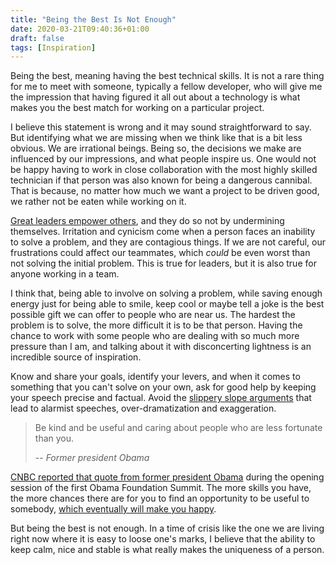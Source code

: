 ```yaml
---
title: "Being the Best Is Not Enough"
date: 2020-03-21T09:40:36+01:00
draft: false
tags: [Inspiration]
---
```

Being the best, meaning having the best technical skills. It is not a rare thing for me to meet with someone, typically a fellow developer, who will give me the impression that having figured it all out about a technology is what makes you the best match for working on a particular project.

I believe this statement is wrong and it may sound straightforward to say. But identifying what we are missing when we think like that is a bit less obvious.
We are irrational beings. Being so, the decisions we make are influenced by our impressions, and what people inspire us. One would not be happy having to work in close collaboration with the most highly skilled technician if that person was also known for being a dangerous cannibal.
That is because, no matter how much we want a project to be driven good, we rather not be eaten while working on it.

[Great leaders empower others](https://medium.com/the-mission/great-leaders-empower-others-choose-to-be-great-a7dce9feeef6), and they do so not by undermining themselves. Irritation and cynicism come when a person faces an inability to solve a problem, and they are contagious things.
If we are not careful, our frustrations could affect our teammates, which _could_ be even worst than not solving the initial problem.
This is true for leaders, but it is also true for anyone working in a team.

I think that, being able to involve on solving a problem, while saving enough energy just for being able to smile, keep cool or maybe tell a joke is the best possible gift we can offer to people who are near us.
The hardest the problem is to solve, the more difficult it is to be that person.
Having the chance to work with some people who are dealing with so much more pressure than I am, and talking about it with disconcerting lightness is an incredible source of inspiration.

Know and share your goals, identify your levers, and when it comes to something that you can't solve on your own, ask for good help by keeping your speech precise and factual. Avoid the [slippery slope arguments](https://en.wikipedia.org/wiki/Slippery_slope) that lead to alarmist speeches, over-dramatization and exaggeration.

> Be kind and be useful and caring about people who are less fortunate than you.
>
> -- _Former president Obama_

[CNBC reported that quote from former president Obama](https://www.cnbc.com/2017/11/04/3-values-barack-obamas-mom-taught-him-that-guided-him-as-president.html) during the opening session of the first Obama Foundation Summit.
The more skills you have, the more chances there are for you to find an opportunity to be useful to somebody, [which eventually will make you happy](https://medium.com/darius-foroux/the-purpose-of-life-is-not-happiness-its-usefulness-65064d0cdd59).

But being the best is not enough. In a time of crisis like the one we are living right now where it is easy to loose one's marks, I believe that the ability to keep calm, nice and stable is what really makes the uniqueness of a person.
